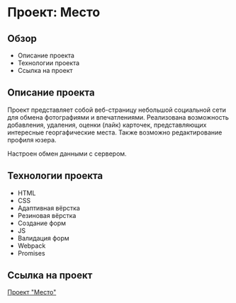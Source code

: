 # Проект: Место

## Обзор

* Описание проекта
* Технологии проекта
* Ссылка на проект

## Описание проекта

Проект представляет собой веб-страницу небольшой социальной сети для обмена фотографиями и впечатлениями.
Реализована возможность добавления, удаления, оценки (лайк) карточек, представляющих интересные георгафические места. Также возможно редактирование профиля юзера.

Настроен обмен данными с сервером.


## Технологии проекта

* HTML
* CSS
* Адаптивная вёрстка
* Резиновая вёрстка
* Создание форм
* JS
* Валидация форм
* Webpack
* Promises

## Ссылка на проект

[Проект "Место"](https://lizonkisel.github.io/mesto-project/)

